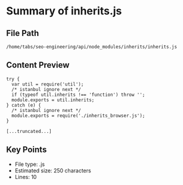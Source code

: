 # Summary of inherits.js
  
## File Path
`/home/tabs/seo-engineering/api/node_modules/inherits/inherits.js`

## Content Preview
```
try {
  var util = require('util');
  /* istanbul ignore next */
  if (typeof util.inherits !== 'function') throw '';
  module.exports = util.inherits;
} catch (e) {
  /* istanbul ignore next */
  module.exports = require('./inherits_browser.js');
}

[...truncated...]
```

## Key Points
- File type: .js
- Estimated size: 250 characters
- Lines: 10
